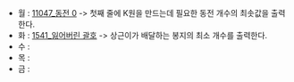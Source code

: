 - 월 : [11047_동전 0](https://www.acmicpc.net/problem/11047) -> 첫째 줄에 K원을 만드는데 필요한 동전 개수의 최솟값을 출력한다.
- 화 : [1541_잃어버린 괄호](https://www.acmicpc.net/problem/1541) -> 상근이가 배달하는 봉지의 최소 개수를 출력한다.
- 수 : 
- 목 :
- 금 :
